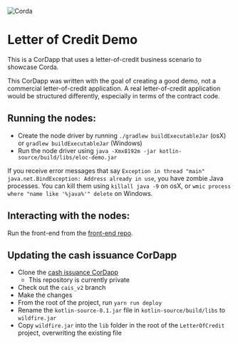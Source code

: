 ![Corda](https://www.corda.net/wp-content/uploads/2016/11/fg005_corda_b.png)

# Letter of Credit Demo

This is a CorDapp that uses a letter-of-credit business scenario to showcase Corda.

This CorDapp was written with the goal of creating a good demo, not a commercial letter-of-credit application. A real 
letter-of-credit application would be structured differently, especially in terms of the contract code.

## Running the nodes:

* Create the node driver by running `./gradlew buildExecutableJar` (osX) or `gradlew buildExecutableJar` (Windows)
* Run the node driver using `java -Xmx8192m -jar kotlin-source/build/libs/eloc-demo.jar`

If you receive error messages that say `Exception in thread "main" java.net.BindException: Address already in use`, you 
have zombie Java processes. You can kill them using `killall java -9` on osX, or 
`wmic process where "name like '%java%'" delete` on Windows.

## Interacting with the nodes:

Run the front-end from the [front-end repo](https://github.com/corda/LetterOfCreditWeb).

## Updating the cash issuance CorDapp

* Clone the [cash issuance CorDapp](https://bitbucket.org/R3-CEV/wildfire)
  * This repository is currently private
* Check out the `cais_v2` branch
* Make the changes
* From the root of the project, run `yarn run deploy`
* Rename the `kotlin-source-0.1.jar` file in `kotlin-source/build/libs` to `wildfire.jar`
* Copy `wildfire.jar` into the `lib` folder in the root of the `LetterOfCredit` project, overwriting the existing file